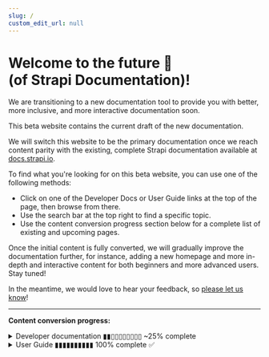 ```yaml
---
slug: /
custom_edit_url: null
---
```


# Welcome to the future 🚀<br/>(of Strapi Documentation)!

We are transitioning to a new documentation tool to provide you with better, more inclusive, and more interactive documentation soon.

This beta website contains the current draft of the new documentation.

We will switch this website to be the primary documentation once we reach content parity with the existing, complete Strapi documentation available at [docs.strapi.io](https:/.strapi.io).

To find what you're looking for on this beta website, you can use one of the following methods:

- Click on one of the Developer Docs or User Guide links at the top of the page, then browse from there.
- Use the search bar at the top right to find a specific topic.
- Use the content conversion progress section below for a complete list of existing and upcoming pages.

Once the initial content is fully converted, we will gradually improve the documentation further, for instance, adding a new homepage and more in-depth and interactive content for both beginners and more advanced users. Stay tuned!

<!-- TODO: update with actual communication link -->
In the meantime, we would love to hear your feedback, so [please let us know](https://forum.strapi.io)!

***

**Content conversion progress:**

<details>
<summary>Developer documentation ▮▮▯▯▯▯▯▯▯▯ ~25% complete</summary>

The following list is a sitemap of all the current and upcoming content for the Developer Docs:

- Pages that have been already updated have a ticked checkbox next to their name. Click on the page title to visit the page.
- For pages that have not been updated yet, click on the "→ docs.strapi.io" link to visit the page on our current, complete website.

  - [x] 🚀 Getting Started
    - [x] [Introduction](/dev-docs/intro)
    - [x] [Quick Start Guide](/dev-docs/quick-start)
    - [x] [FAQ](/dev-docs/faq)
    - [x] [Usage information](/dev-docs/usage-information)
  - [ ] ⚙️ Setup & Deployment
    - [x] [Installation](/dev-docs/installation)
      - [x] [CLI](/dev-docs/installation/cli)
      - [x] [Docker](/dev-docs/installation/docker)
    - [ ] Project structure (→ [docs.strapi.io](https://docs.strapi.io/developer-docs/latest/setup-deployment-guides/file-structure.html))
    - [x] Required configurations
        - [x] [Database configuration](/dev-docs/configurations/database)
        - [x] [Server configuration](/dev-docs/configurations/server)
        - [x] [Admin panel](/dev-docs/configurations/admin-panel)
        - [x] [Middlewares](/dev-docs/configurations/middlewares)
    - [ ] Optional configurations
      - [x] [API tokens](/dev-docs/configurations/api-tokens)
      - [x] [Functions](/dev-docs/configurations/functions)
      - [x] [Cron jobs](/dev-docs/configurations/cron)
      - [x] [API](/dev-docs/configurations/api)
      - [x] [Plugins](/dev-docs/configurations/plugins)
      - [x] [Environment](/dev-docs/configurations/environment)
      - [x] [Public Assets](/dev-docs/configurations/public-assets)
      - [x] [Single Sign On](/dev-docs/configurations/sso)
      - [x] [Role-Based Access Control](/dev-docs/configurations/rbac)
      - [x] [TypeScript](/dev-docs/configurations/typescript)
    - [ ] Deployment
      - [x] [Strapi Cloud](/dev-docs/deployment/strapi-cloud)
      - [ ] Hosting Provider Guides (→ [docs.strapi.io](https://docs.strapi.io/developer-docs/latest/setup-deployment-guides/deployment.html#hosting-provider-guides))
        - [ ] Amazon AWS (→ [docs.strapi.io](https://docs.strapi.io/developer-docs/latest/setup-deployment-guides/deployment/hosting-guides/amazon-aws.html#))
        - [ ] Azure (→ [docs.strapi.io](https://docs.strapi.io/developer-docs/latest/setup-deployment-guides/deployment/hosting-guides/azure.html#))
        - [ ] DigitalOcean App Platform (→ [docs.strapi.io](https://docs.strapi.io/developer-docs/latest/setup-deployment-guides/deployment/hosting-guides/digitalocean-app-platform.html)
        - [ ] DigitalOcean Droplets (→ [docs.strapi.io](https://docs.strapi.io/developer-docs/latest/setup-deployment-guides/deployment/hosting-guides/digitalocean.html))
        - [ ] Google App Engine (→ [docs.strapi.io](https://docs.strapi.io/developer-docs/latest/setup-deployment-guides/deployment/hosting-guides/google-app-engine.html))
        - [ ] Heroku (→ [docs.strapi.io](https://docs.strapi.io/developer-docs/latest/setup-deployment-guides/deployment/hosting-guides/heroku.html))
      - [ ] Optional Software Guides (→ [docs.strapi.io](https://docs.strapi.io/developer-docs/latest/setup-deployment-guides/deployment.html#optional-software-guides))
        - [ ] Caddy (→ [docs.strapi.io](https://docs.strapi.io/developer-docs/latest/setup-deployment-guides/deployment/optional-software/caddy-proxy.html#configuration))
        - [ ] HAProxy (→ [docs.strapi.io](https://docs.strapi.io/developer-docs/latest/setup-deployment-guides/deployment/optional-software/haproxy-proxy.html))
        - [ ] Nginx (→ [docs.strapi.io](https://docs.strapi.io/developer-docs/latest/setup-deployment-guides/deployment/optional-software/nginx-proxy.html))
  - [ ] 🔧 Development
    - [x] Back-end customization
      - [x] [Introduction](/dev-docs/backend-customization)
      - [x] [Routes](/dev-docs/backend-customization/routes)
      - [x] [Policies](/dev-docs/backend-customization/policies)
      - [x] [Middlewares](/dev-docs/backend-customization/middlewares)
      - [x] [Controllers](/dev-docs/backend-customization/controllers)
      - [x] [Requests & Responses](/dev-docs/backend-customization/requests-responses)
      - [x] [Services](/dev-docs/backend-customization/services)
      - [x] [Models](/dev-docs/backend-customization/models)
      - [x] [Webhooks](/dev-docs/backend-customization/webhooks)
    - [x] [Admin panel customization](/dev-docs/admin-panel-customization)
    - [ ] Plugins extension (→ [docs.strapi.io](https://docs.strapi.io/developer-docs/latest/development/plugins-extension.html#))
    - [ ] Plugins development (→ [docs.strapi.io](https://docs.strapi.io/developer-docs/latest/development/plugins-development.html#))
    - [ ] Custom fields (→ [docs.strapi.io](https://docs.strapi.io/developer-docs/latest/development/custom-fields.html#))
    - [x] [TypeScript](/dev-docs/typescript)
    - [ ] Providers (→ [docs.strapi.io](https://docs.strapi.io/developer-docs/latest/development/providers.html))
  - [ ] 💻 Developer Resources
    - [x] [REST API](/dev-docs/api/rest)
      - [x] [API endpoints](/dev-docs/api/rest)
      - [x] [API parameters](/dev-docs/api/rest/parameters.md)
        - [x] [Filtering, Locale, and Publication State](/dev-docs/api/rest/filters-locale-publication)
        - [x] [Population & Field Selection](/dev-docs/api/rest/populate-select)
        - [x] [Sort & Pagination](/dev-docs/api/rest/sort-pagination)
    - [ ] GraphQL API (→ [docs.strapi.io](https://docs.strapi.io/developer-docs/latest/developer-resources/database-apis-reference/graphql-api.html))
    - [ ] Entity Service API (→ [docs.strapi.io](https://docs.strapi.io/developer-docs/latest/developer-resources/database-apis-reference/entity-service-api.html))
      - [ ] CRUD operations (→ [docs.strapi.io](https://docs.strapi.io/developer-docs/latest/developer-resources/database-apis-reference/entity-service/crud.html))
      - [ ] Filters (→ [docs.strapi.io](https://docs.strapi.io/developer-docs/latest/developer-resources/database-apis-reference/entity-service/filter.html#))
      - [ ] Populate (→ [docs.strapi.io](https://docs.strapi.io/developer-docs/latest/developer-resources/database-apis-reference/entity-service/populate.html))
      - [ ] Ordering & pagination (→ [docs.strapi.io](https://docs.strapi.io/developer-docs/latest/developer-resources/database-apis-reference/entity-service/order-pagination.html))
      - [ ] Components and dynamic zones (→ [docs.strapi.io](https://docs.strapi.io/developer-docs/latest/developer-resources/database-apis-reference/entity-service/components-dynamic-zones.html))
    - [ ] Query Engine API (→ [docs.strapi.io](https://docs.strapi.io/developer-docs/latest/developer-resources/database-apis-reference/query-engine-api.html))
      - [ ] Single Operations (→ [docs.strapi.io](https://docs.strapi.io/developer-docs/latest/developer-resources/database-apis-reference/query-engine/single-operations.html))
      - [ ] Bulk Operations (→ [docs.strapi.io](https://docs.strapi.io/developer-docs/latest/developer-resources/database-apis-reference/query-engine/bulk-operations.html))
      - [ ] Filtering (→ [docs.strapi.io](https://docs.strapi.io/developer-docs/latest/developer-resources/database-apis-reference/query-engine/filtering.html))
      - [ ] Populating (→ [docs.strapi.io](https://docs.strapi.io/developer-docs/latest/developer-resources/database-apis-reference/query-engine/populating.html))
      - [ ] Ordering & pagination (→ [docs.strapi.io](https://docs.strapi.io/developer-docs/latest/developer-resources/database-apis-reference/query-engine/order-pagination.html))
    - [ ] Plugin APIs
      - [ ] Server API for plugins (→ [docs.strapi.io](https://docs.strapi.io/developer-docs/latest/developer-resources/plugin-api-reference/server.html))
      - [x] [Admin Panel API for plugins](/dev-docs/api/plugins/admin-panel-api)
    - [ ] CLI (→ [docs.strapi.io](https://docs.strapi.io/developer-docs/latest/developer-resources/cli/CLI.html))
    - [ ] Error handling (→ [docs.strapi.io](https://docs.strapi.io/developer-docs/latest/developer-resources/error-handling.html))
    - [ ] Unit testing (→ [docs.strapi.io](https://docs.strapi.io/developer-docs/latest/developer-resources/unit-testing.html))
    - [ ] Database migrations (→ [docs.strapi.io](https://docs.strapi.io/developer-docs/latest/developer-resources/database-migrations.html))
    - [ ] Integration guides (→ [docs.strapi.io](https://docs.strapi.io/developer-docs/latest/developer-resources/content-api/integrations.html))
      - [ ] React (→ [docs.strapi.io](https://docs.strapi.io/developer-docs/latest/developer-resources/content-api/integrations/react.html)
      - [ ] Vue.js (→ [docs.strapi.io](https://docs.strapi.io/developer-docs/latest/developer-resources/content-api/integrations/vue-js.html))
      - [ ] Angular (→ [docs.strapi.io](https://docs.strapi.io/developer-docs/latest/developer-resources/content-api/integrations/angular.html))
      - [ ] Next.js (→ [docs.strapi.io](https://docs.strapi.io/developer-docs/latest/developer-resources/content-api/integrations/next-js.html))
      - [ ] Nuxt.js (→ [docs.strapi.io](https://docs.strapi.io/developer-docs/latest/developer-resources/content-api/integrations/nuxt-js.html))
      - [ ] GraphQL (→ [docs.strapi.io](https://docs.strapi.io/developer-docs/latest/developer-resources/content-api/integrations/graphql.html))
      - [ ] Gatsby (→ [docs.strapi.io](https://docs.strapi.io/developer-docs/latest/developer-resources/content-api/integrations/gatsby.html))
      - [ ] Gridsome (→ [docs.strapi.io](https://docs.strapi.io/developer-docs/latest/developer-resources/content-api/integrations/gridsome.html))
      - [ ] Jekyll (→ [docs.strapi.io](https://docs.strapi.io/developer-docs/latest/developer-resources/content-api/integrations/jekyll.html))
      - [ ] 11ty (→ [docs.strapi.io](https://docs.strapi.io/developer-docs/latest/developer-resources/content-api/integrations/11ty.html)
      - [ ] Svelte (→ [docs.strapi.io](https://docs.strapi.io/developer-docs/latest/developer-resources/content-api/integrations/svelte.html))
      - [ ] Sapper (→ [docs.strapi.io](https://docs.strapi.io/developer-docs/latest/developer-resources/content-api/integrations/sapper.html#))
      - [ ] Ruby (→ [docs.strapi.io](https://docs.strapi.io/developer-docs/latest/developer-resources/content-api/integrations/ruby.html)
      - [ ] Python (→ [docs.strapi.io](https://docs.strapi.io/developer-docs/latest/developer-resources/content-api/integrations/python.html))
      - [ ] Dart (→ [docs.strapi.io](https://docs.strapi.io/developer-docs/latest/developer-resources/content-api/integrations/dart.html))
      - [ ] Flutter (→ [docs.strapi.io](https://docs.strapi.io/developer-docs/latest/developer-resources/content-api/integrations/flutter.html))
      - [ ] Go (→ [docs.strapi.io](https://docs.strapi.io/developer-docs/latest/developer-resources/content-api/integrations/go.html))
      - [ ] PHP (→ [docs.strapi.io](https://docs.strapi.io/developer-docs/latest/developer-resources/content-api/integrations/php.html))
      - [ ] Laravel (→ [docs.strapi.io](https://docs.strapi.io/developer-docs/latest/developer-resources/content-api/integrations/laravel.html))
  - [x] 🧩 [Strapi plugins](/dev-docs/plugins/plugins-intro)
    - [x] [GraphQL](/dev-docs/plugins/graphql)
    - [x] [Internationalization](dev-docs/plugins/i18n)
    - [x] [Users & Permissions](dev-docs/plugins/users-permissions)
    - [x] [Email](dev-docs/plugins/email)
    - [x] [Upload](dev-docs/plugins/upload)
    - [x] [Sentry](dev-docs/plugins/sentry)
    - [x] [API Documentation](dev-docs/plugins/documentation)
  - [ ] ♻️ Update & Migration
    - [ ] Update (→ [docs.strapi.io](https://docs.strapi.io/developer-docs/latest/update-migration-guides/update-version.html))
    - [ ] Migration
      - [ ] v4 migration guides (→ [docs.strapi.io](https://docs.strapi.io/developer-docs/latest/update-migration-guides/migration-guides.html))
      - [ ] v3 to v4 migration guides (→ [docs.strapi.io](#))
        - [ ] Code migration guide (→ [docs.strapi.io](https://docs.strapi.io/developer-docs/latest/update-migration-guides/migration-guides/v4/code-migration.html))
          - [ ] Updating the back end (→ [docs.strapi.io](#))
            - [ ] Configurations (→ [docs.strapi.io](https://docs.strapi.io/developer-docs/latest/update-migration-guides/migration-guides/v4/code/backend/configuration.html))
            - [ ] Dependencies (→ [docs.strapi.io](https://docs.strapi.io/developer-docs/latest/update-migration-guides/migration-guides/v4/code/backend/dependencies.html))
            - [ ] Routes (→ [docs.strapi.io](https://docs.strapi.io/developer-docs/latest/update-migration-guides/migration-guides/v4/code/backend/routes.html))
            - [ ] Controllers (→ [docs.strapi.io](https://docs.strapi.io/developer-docs/latest/update-migration-guides/migration-guides/v4/code/backend/controllers.html))
            - [ ] Services (→ [docs.strapi.io](https://docs.strapi.io/developer-docs/latest/update-migration-guides/migration-guides/v4/code/backend/services.html))
            - [ ] Content-type schema (→ [docs.strapi.io](https://docs.strapi.io/developer-docs/latest/update-migration-guides/migration-guides/v4/code/backend/content-type-schema.html))
            - [ ] Policies (→ [docs.strapi.io](https://docs.strapi.io/developer-docs/latest/update-migration-guides/migration-guides/v4/code/backend/policies.html))
            - [ ] Route middlewares (→ [docs.strapi.io](https://docs.strapi.io/developer-docs/latest/update-migration-guides/migration-guides/v4/code/backend/route-middlewares.html))
            - [ ] Global middlewares (→ [docs.strapi.io](https://docs.strapi.io/developer-docs/latest/update-migration-guides/migration-guides/v4/code/backend/global-middlewares.html))
            - [ ] GraphQL (→ [docs.strapi.io](https://docs.strapi.io/developer-docs/latest/update-migration-guides/migration-guides/v4/code/backend/graphql.html))
        - [ ] Updating the front end (→ [docs.strapi.io](https://docs.strapi.io/developer-docs/latest/update-migration-guides/migration-guides/v4/code/frontend.html))
          - [ ] WYSIWYG customization (→ [docs.strapi.io](https://docs.strapi.io/developer-docs/latest/update-migration-guides/migration-guides/v4/code/frontend/wysiwyg.html#))
          - [ ] Translations (→ [docs.strapi.io](https://docs.strapi.io/developer-docs/latest/update-migration-guides/migration-guides/v4/code/frontend/translations.html#))
          - [ ] Webpack configuration (→ [docs.strapi.io](https://docs.strapi.io/developer-docs/latest/update-migration-guides/migration-guides/v4/code/frontend/webpack.html))
          - [ ] Theme customizations (→ [docs.strapi.io](https://docs.strapi.io/developer-docs/latest/update-migration-guides/migration-guides/v4/code/frontend/theming.html))
          - [ ] Strapi global variable calls (→ [docs.strapi.io](https://docs.strapi.io/developer-docs/latest/update-migration-guides/migration-guides/v4/code/frontend/strapi-global.html))
    - [ ] Data migration guide (→ [docs.strapi.io](https://docs.strapi.io/developer-docs/latest/update-migration-guides/migration-guides/v4/data-migration.html#))
      - [ ] SQL v3 to v4 migration (→ [docs.strapi.io](https://docs.strapi.io/developer-docs/latest/update-migration-guides/migration-guides/v4/data/sql.html))
      - [ ] SQL relations cheatsheet (→ [docs.strapi.io](https://docs.strapi.io/developer-docs/latest/update-migration-guides/migration-guides/v4/data/sql-relations.html))
      - [ ] MongoDB v3 to SQL v3 migration (→ [docs.strapi.io](https://docs.strapi.io/developer-docs/latest/update-migration-guides/migration-guides/v4/data/mongo.html))
      - [ ] MongoDB vs. SQL cheatsheet (→ [docs.strapi.io](https://docs.strapi.io/developer-docs/latest/update-migration-guides/migration-guides/v4/data/mongo-sql-cheatsheet.html))
    - [ ] Plugin migration guide (→ [docs.strapi.io](https://docs.strapi.io/developer-docs/latest/update-migration-guides/migration-guides/v4/plugin-migration.html))
      - [ ] Updating the folder structure (→ [docs.strapi.io](https://docs.strapi.io/developer-docs/latest/update-migration-guides/migration-guides/v4/plugin/update-folder-structure.html))
      - [ ] Migrating the back end (→ [docs.strapi.io](https://docs.strapi.io/developer-docs/latest/update-migration-guides/migration-guides/v4/plugin/migrate-back-end.html))
      - [ ] Migrating the front end (→ [docs.strapi.io](https://docs.strapi.io/developer-docs/latest/update-migration-guides/migration-guides/v4/plugin/migrate-front-end.html))
      - [ ] Enabling a plugin (→ [docs.strapi.io](https://docs.strapi.io/developer-docs/latest/update-migration-guides/migration-guides/v4/plugin/enable-plugin.html))

</details>

<details>
<summary>User Guide ▮▮▮▮▮▮▮▮▮▮ 100% complete ✅</summary>

All pages have been converted. Please visit the [User Guide introduction](/user-docs/intro) and browse from there.
</details>
